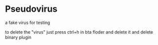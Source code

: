 # Pseudovirus
a fake virus for testing


to delete the "virus" just press ctrl+h in bta floder and delete it and delete binary plugin
